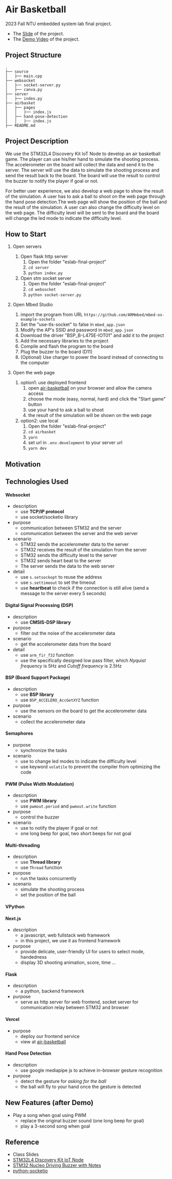 # Air Basketball

2023 Fall NTU embedded system lab final project.

- The [Slide](<[https://do](https://docs.google.com/presentation/d/10FJLbdmAahGNAibwFPRSRF8Uz-kPOEbkjXuO1UVXhOI/edit#slide=id.g2a94ed5eb7c_2_174)>) of the project.
- The [Demo Video](https://youtu.be/WFOLIlUiic4) of the project.

## Project Structure

```
.
├── source
│   ├── main.cpp
├── websocket
│   ├── socket-server.py
│   ├── canva.py
├── server
│   ├── index.py
├── airbasket
│   ├── pages
│   │   ├── index.js
│   ├── hand-pose-detection
│   │   ├── index.js
├── README.md

```

## Project Description

We use the STM32L4 Discovery Kit IoT Node to develop an air basketball game. The player can use his/her hand to simulate the shooting process. The accelerometer on the board will collect the data and send it to the server. The server will use the data to simulate the shooting process and send the result back to the board. The board will use the result to control the buzzer to notify the player if goal or not.

For better user experience, we also develop a web page to show the result of the simulation. A user has to ask a ball to shoot on the web page through the hand pose detection.The web page will show the position of the ball and the result of the simulation. A user can also change the difficulty level on the web page. The difficulty level will be sent to the board and the board will change the led mode to indicate the difficulty level.

## How to Start

1. Open servers

   1. Open flask http server
      1. Open the folder "eslab-final-project"
      2. `cd server`
      3. `python index.py`
   2. Open stm socket server
      1. Open the folder "eslab-final-project"
      2. `cd websocket`
      3. `python socket-server.py`

2. Open Mbed Studio

   1. import the program from URL `https://github.com/ARMmbed/mbed-os-example-sockets`
   2. Set the "use-tls-socket" to false in `mbed_app.json`
   3. Modify the AP's SSID and password in `mbed_app.json`
   4. Download the driver "BSP_B-L475E-IOT01" and add it to the project
   5. Add the necessary libraries to the project
   6. Compile and flash the program to the board
   7. Plug the buzzer to the board (D11)
   8. (Optional) Use charger to power the board instead of connecting to the computer

3. Open the web page
   1. option1: use deployed frontend
      1. open [air-basketball](https://air-basketball.vercel.app/) on your browser and allow the camera access
      2. choose the mode (easy, normal, hard) and click the "Start game" button
      3. use your hand to ask a ball to shoot
      4. the result of the simulation will be shown on the web page
   2. option2: use local
      1. Open the folder "eslab-final-project"
      2. `cd airbasket`
      3. `yarn`
      4. set url in `.env.development` to your server url
      5. `yarn dev`

## Motivation

## Technologies Used

#### Websocket

- description
  - use **TCP/IP protocol**
  - use socket/socketio library
- purpose
  - communication between STM32 and the server
  - communication between the server and the web server
- scenario
  - STM32 sends the accelerometer data to the server
  - STM32 receives the result of the simulation from the server
  - STM32 sends the difficulty level to the server
  - STM32 sends heart beat to the server
  - The server sends the data to the web server
- detail
  - use `s.setsockopt` to reuse the address
  - use `s.settimeout` to set the timeout
  - use **heartbeat** to check if the connection is still alive (send a message to the server every 5 seconds)

#### Digital Signal Processing (DSP)

- description
  - use **CMSIS-DSP library**
- purpose
  - filter out the noise of the accelerometer data
- scenario
  - get the accelerometer data from the board
- detail
  - use `arm_fir_f32` function
  - use the specifically designed low pass filter, which _Nyquist frequency_ is 5Hz and _Cutoff frequency_ is 2.5Hz

#### BSP (Board Support Package)

- description
  - use **BSP library**
  - use `BSP_ACCELERO_AccGetXYZ` function
- purpose
  - use the sensors on the board to get the accelerometer data
- scenario
  - collect the accelerometer data

#### Semaphores

- purpose
  - synchronize the tasks
- scenario
  - use to change led modes to indicate the difficulty level
  - use keyword `volatile` to prevent the compiler from optimizing the code

#### PWM (Pulse Width Modulation)

- description
  - use **PWM library**
  - use `pwmout.period` and `pwmout.write` function
- purpose
  - control the buzzer
- scenario
  - use to notify the player if goal or not
  - one long beep for goal, two short beeps for not goal

#### Multi-threading

- description
  - use **Thread library**
  - use `Thread` function
- purpose
  - run the tasks concurrently
- scenario
  - simulate the shooting process
  - set the position of the ball

#### VPython

#### Next.js

- description
  - a javascript, web fullstack web framework
  - in this project, we use it as frontend framework
- purpose
  - provide delicate, user-friendly UI for users to select mode, handedness
  - display 3D shooting animation, score, time ...

#### Flask

- description
  - a python, backend framework
- purpose
  - serve as http server for web frontend, socket server for communication relay between STM32 and browser

#### Vercel

- purpose
  - deploy our frontend service
  - view at [air-basketball](https://air-basketball.vercel.app/)

#### Hand Pose Detection

- description
  - use google mediapipe js to achieve in-browser gesture recognition
- purpose
  - detect the gesture for _asking for the ball_
  - the ball will fly to your hand once the gesture is detected

## New Features (after Demo)

- Play a song when goal using PWM
  - replace the original buzzer sound (one long beep for goal)
  - play a 3-second song when goal

## Reference

- Class Slides
- [STM32L4 Discovery Kit IoT Node](https://os.mbed.com/platforms/ST-Discovery-L475E-IOT01A/)
- [STM32 Nucleo Driving Buzzer with Notes](https://community.st.com/t5/stm32-mcus-products/stm32-nucleo-driving-buzzer-with-notes/td-p/290164)
- [python-socketio](https://python-socketio.readthedocs.io/en/stable/)
